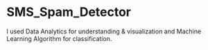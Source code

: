 # SMS_Spam_Detector
I used Data Analytics for understanding &amp; visualization and Machine Learning Algorithm for classification.
